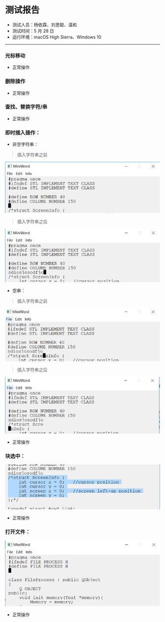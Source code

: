 # 测试报告

* 测试人员：杨依霖、刘思聪、温和
* 测试时间：5 月 28 日
* 运行环境：macOS High Sierra、Windows 10

------

### 光标移动

* 正常操作

### 删除操作

* 正常操作

### 查找、替换字符/串

* 正常操作

### 即时插入操作：

* 非空字符串：

> 插入字符串之前

![插入非空1](插入非空1.png)

> 插入字符串之后

![插入非空2](插入非空2.png)

* 空串：

> 插入字符串之前

![插入空1](插入空1.png)

> 插入字符串之后
> 
![插入空2](插入空2.png)

* 正常操作

### 块选中：

![块选中](块选中.png)

* 正常操作

### 打开文件：

![打开文件2](打开文件2.png)

* 正常操作